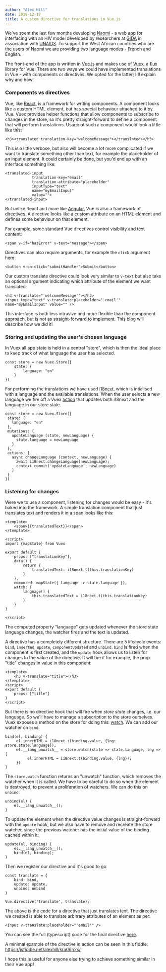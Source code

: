 ```yaml
---
author: "Alex Hill"
date: 2019-12-17
title: A custom directive for translations in Vue.js
---
```


We've spent the last few months developing [Naomi](/projects/#naomi) - a web app for interfacing with
 an HIV model developed by researchers at [GIDA](https://www.imperial.ac.uk/mrc-global-infectious-disease-analysis) 
 in association with [UNAIDS](https://www.unaids.org/en). To support the West African countries who are the users of Naomi we are providing two language modes - French and English. 
 
 The front-end of the app is written in [Vue.js](https://vuejs.org/) and makes use of [Vuex](https://vuex.vuejs.org/),
 a [flux](https://facebook.github.io/flux/) library for Vue. There are two ways we could have implemented
 translations in Vue - with components or directives. We opted for the latter; I'll explain why and how!

### Components vs directives
Vue, like [React](https://reactjs.org/), is a framework for writing components. 
A component looks like a custom HTML element, but has special behaviour attached to it by Vue.
Vuex provides helper functions that allow
components to subscribe to changes in the store, so it's pretty straight-forward to define a component that will
 perform translations. Usage of such a component would look a little like this:

```
<h3><translated translation-key="welcomeMessage"></translated></h3>
```

This is a little verbose, but also will become a lot more complicated if we want to translate something 
other than text, for example the placeholder of an input element. It could certainly be done, but 
you'd end up with an interface something like:

```
<translated-input 
            translation-key="email" 
            translation-attribute="placeholder" 
            inputType="text"
            name="myEmailInput"
            value="">
</translated-input>
```

But unlike React and more like [Angular](https://angular.io/), Vue is also a framework of 
[directives](https://012.vuejs.org/guide/directives.html). A directive looks 
like a custom attribute on an HTML element and defines some behaviour on that element. 

For example, some standard Vue directives control visibility and text content:

```<span v-if="hasError" v-text="message"></span>```

Directives can also require arguments, for example the `click` argument here:

```<button v-on:click="submitHandler">Submit</button>```

Our custom translate directive could look very similar to `v-text` but also take an optional argument 
indicating which attribute of the element we want translated: 

```
<h3 v-translate="'welcomeMessage'"></h3>
<input type="text" v-translate:placeholder="'email'" name="myEmailInput" value="" />
```

This interface is both less intrusive and more flexible than the component approach, but is not as 
straight-forward to implement. This blog will describe how we did it!

### Storing and updating the user's chosen language
In Vuex all app state is held
in a central "store", which is then the ideal place to keep track of what language the user has selected.

```
const store = new Vuex.Store({
    state: {
        language: "en" 
    } 
})
```

For performing the translations we have used [i18next](https://www.i18next.com/), which is intialised
 with a language and the available translations. When the user selects a new language we fire off a Vuex
  [action](https://vuex.vuejs.org/guide/actions.html) that updates both i18next and the language in our store state.
 
 
 ```
const store = new Vuex.Store({
  state: { 
    language: "en" 
  },
  mutations: {
    updateLanguage (state, newLanguage) {
      state.language = newLanguage
    }
  },
  actions: {
    async changeLanguage (context, newLanguage) {
      await i18next.changeLanguage(newLanguage);
      context.commit('updateLanguage', newLanguage)
    }
  }
})
```

### Listening for changes

Were we to use a component, listening for changes would be easy - it's baked into the framework. A simple translation component
that just translates text and renders it in a span looks like this:

```
<template>
    <span>{{translatedText}}</span>
</template>

<script>
import {mapState} from Vuex

export default {
    props: ["translationKey"],
    data() {
        return {
            translatedText: i18next.t(this.translationKey)
        }
    },
    computed: mapState({ language -> state.language }),
    watch: {
        language() {
            this.translatedText = i18next.t(this.translationKey)
        }
    }
}

</script>
```

The computed property "language" gets updated whenever the store state language changes, the watcher fires and the 
text is updated.

A directive has a completely different structure. There are 5 lifecycle events: `bind`, `inserted`, `update`, 
`componentUpdated` and `unbind`. `bind` is fired when the component is first created, and the `update` hook allows us to listen for changes to the value of the directive. 
It will fire if for example, the prop "title" changes in value in this component:

```
<template>
    <h3 v-translate="title"></h3>
</template>
<script>
export default {
    props: ["title"]
}
</script>
```

But there is no directive hook that will fire when *store state* changes, i.e. our language. So we'll have to manage
a subscription to the store ourselves. 
Vuex exposes a method on the store for doing this: [watch](https://vuex.vuejs.org/api/#watch).
We can add our watcher on `bind`:

```
bind(el, binding) {
     el.innerHTML = i18next.t(binding.value, {lng: store.state.language});
     el.__lang_unwatch__ = store.watch(state => state.language, lng => {
          el.innerHTML = i18next.t(binding.value, {lng});
     })
}
```

The `store.watch` function returns an "unwatch" function, which removes the watcher when it is called.
We have to be careful to do so when the element is destroyed, to prevent a proliferation 
of watchers. We can do this on `unbind`:

```
unbind(el) {
    el.__lang_unwatch__();
}
```

To update the element when the directive value changes is straight-forward with the `update` hook, but we 
also have to remove and recreate the store watcher, since the previous watcher has the initial value of the binding
 cached within it:

```
update(el, binding) {
    el.__lang_unwatch__();
    bind(el, binding);
}
```

Then we register our directive and it's good to go:

```
const translate = {
    bind: bind,
    update: update,
    unbind: unbind
}

Vue.directive('translate', translate);
```

The above is the code for a directive that just translates text. The directive we created is able to 
translate arbitrary attributes of an element as per:

```<input v-translate:placeholder="'email'" />```

You can see the full (typescript) code for the final directive
 [here](https://github.com/mrc-ide/hint/blob/master/src/app/static/src/app/directives/translate.ts).
 
A minimal example of the directive in action can be seen in this fiddle: https://jsfiddle.net/alexhill/kra06n2s/
 
 I hope this is useful for anyone else trying to achieve something similar in their Vue app!